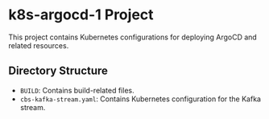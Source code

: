 # k8s-argocd-1 Project

This project contains Kubernetes configurations for deploying ArgoCD and related resources.

## Directory Structure
- `BUILD`: Contains build-related files.
- `cbs-kafka-stream.yaml`: Contains Kubernetes configuration for the Kafka stream.


